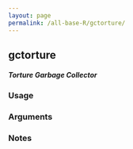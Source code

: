```yaml
---
layout: page
permalink: /all-base-R/gctorture/
---
```


## __gctorture__

#### _Torture Garbage Collector_

### Usage

### Arguments

### Notes
